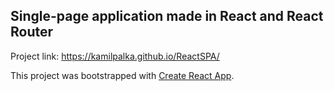 ## Single-page application made in React and React Router

Project link: https://kamilpalka.github.io/ReactSPA/



This project was bootstrapped with [Create React App](https://github.com/facebook/create-react-app).

